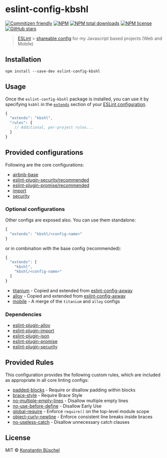 # eslint-config-kbshl

[![Commitizen friendly](https://img.shields.io/badge/commitizen-friendly-brightgreen.svg)](http://commitizen.github.io/cz-cli/)
[![NPM](https://img.shields.io/npm/v/eslint-config-kbshl.svg)](https://www.npmjs.com/package/eslint-config-kbshl)
[![NPM total downloads](https://img.shields.io/npm/dt/eslint-config-kbshl.svg)](https://www.npmjs.com/package/eslint-config-kbshl)
[![NPM license](https://img.shields.io/npm/l/eslint-config-kbshl.svg)](https://www.npmjs.com/package/eslint-config-kbshl)
[![GitHub stars](https://img.shields.io/github/stars/kbshl/eslint-config-kbshl.svg)](https://github.com/kbshl/eslint-config-kbshl/stargazers/)

> [ESLint](https://eslint.org) >
> [shareable config](https://eslint.org/docs/developer-guide/shareable-configs.html)
> for my Javascript based projects (Web and Mobile)

## Installation

```shell
npm install --save-dev eslint-config-kbshl
```

## Usage

Once the `eslint-config-kbshl` package is installed, you can use it by
specifying `ksbhl` in the
[`extends`](http://eslint.org/docs/user-guide/configuring#extending-configuration-files)
section of your
[ESLint configuration](http://eslint.org/docs/user-guide/configuring).

```js
{
  "extends": "kbshl",
  "rules": {
    // Additional, per-project rules...
  }
}
```

## Provided configurations

Following are the core configurations:

- [airbnb-base](https://www.npmjs.com/package/eslint-config-airbnb-base)
- [eslint-plugin-security/recommended](https://www.npmjs.com/package/eslint-plugin-security)
- [eslint-plugin-promise/recommended](https://www.npmjs.com/package/eslint-plugin-promise)
- [import](./import/index.js)
- [security](./security/index.js)

### Optional configurations

Other configs are exposed also. You can use them standalone:

```js
{
  "extends": "kbshl/<config-name>"
}
```

or in combination with the base config (recommended):

```js
{
  "extends": [
    "kbshl",
    "kbshl/<config-name>"
  ]
}
```

- [titanium](./mobile/titanium.js) - Copied and extended from
  [eslint-config-axway](https://github.com/appcelerator/eslint-config-axway/blob/master/env-titanium.js)
- [alloy](./mobile/alloy.js) - Copied and extended from
  [eslint-config-axway](https://github.com/appcelerator/eslint-config-axway/blob/master/env-alloy.js)
- [mobile](./mobile/index.js) - A merge of the `titanium` and `alloy` configs

### Dependencies

- [eslint-plugin-alloy](https://www.npmjs.com/package/eslint-plugin-alloy)
- [eslint-plugin-import](https://www.npmjs.com/package/eslint-plugin-import)
- [eslint-plugin-json](https://www.npmjs.com/package/eslint-plugin-json)
- [eslint-plugin-promise](https://www.npmjs.com/package/eslint-plugin-promise)
- [eslint-plugin-security](https://www.npmjs.com/package/eslint-plugin-security)

## Provided Rules

This configuration provides the following custom rules, which are included as
appropriate in all core linting configs:

- [padded-blocks](https://eslint.org/docs/rules/padded-blocks) - Require or
  disallow padding within blocks
- [brace-style](https://eslint.org/docs/rules/brace-style) - Require Brace Style
- [no-multiple-empty-lines](https://eslint.org/docs/rules/no-multiple-empty-lines) -
  Disallow multiple empty lines
- [no-use-before-define](https://eslint.org/docs/rules/no-use-before-define) -
  Disallow Early Use
- [global-require](https://eslint.org/docs/rules/global-require) - Enforce
  `require()` on the top-level module scope
- [object-curly-newline](https://eslint.org/docs/rules/object-curly-newline) -
  Enforce consistent line breaks inside braces
- [no-useless-catch](https://eslint.org/docs/rules/no-useless-catch#disallow-unnecessary-catch-clauses-no-useless-catch) -
  Disallow unnecessary catch clauses

## License

MIT © [Konstantin Büschel](https://github.com/kbshl)
